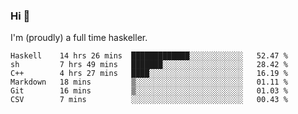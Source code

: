 ### Hi 👋

I'm (proudly) a full time haskeller.

<!--START_SECTION:waka-->

```text
Haskell    14 hrs 26 mins  █████████████░░░░░░░░░░░░   52.47 %
sh         7 hrs 49 mins   ███████░░░░░░░░░░░░░░░░░░   28.42 %
C++        4 hrs 27 mins   ████░░░░░░░░░░░░░░░░░░░░░   16.19 %
Markdown   18 mins         ▒░░░░░░░░░░░░░░░░░░░░░░░░   01.11 %
Git        16 mins         ▒░░░░░░░░░░░░░░░░░░░░░░░░   01.03 %
CSV        7 mins          ░░░░░░░░░░░░░░░░░░░░░░░░░   00.43 %
```

<!--END_SECTION:waka-->
